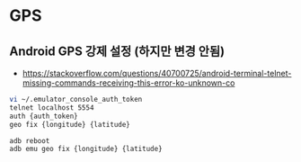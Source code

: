 # GPS

## Android GPS 강제 설정 (하지만 변경 안됨)
* https://stackoverflow.com/questions/40700725/android-terminal-telnet-missing-commands-receiving-this-error-ko-unknown-co
```sh
vi ~/.emulator_console_auth_token
telnet localhost 5554
auth {auth_token}
geo fix {longitude} {latitude}
```

```sh
adb reboot
adb emu geo fix {longitude} {latitude}
```
